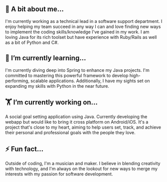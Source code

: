 ## 🔭 A bit about me...
I'm currently working as a technical lead in a software support department. I enjoy helping my team succeed in any way I can and love finding new ways to implement the coding skills/knowledge I've gained in my work.  I am loving Java for its rich toolset but have experience with Ruby/Rails as well as a bit of Python and C#.

## 🌱 I’m currently learning...
I'm currently diving deep into Spring to enhance my Java projects. I'm committed to mastering this powerful framework to develop high-performing, scalable applications. Additionally, I have my sights set on expanding my skills with Python in the near future.

## 🏋️ I’m currently working on...
A social goal setting application using Java. Currently developing the webapp but would like to bring it cross platform on Android/iOS. It's a project that's close to my heart, aiming to help users set, track, and achieve their personal and professional goals with the people they love. 

## ⚡ Fun fact...
Outside of coding, I'm a musician and maker. I believe in blending creativity with technology, and I'm always on the lookout for new ways to merge my interests with my passion for software development.
